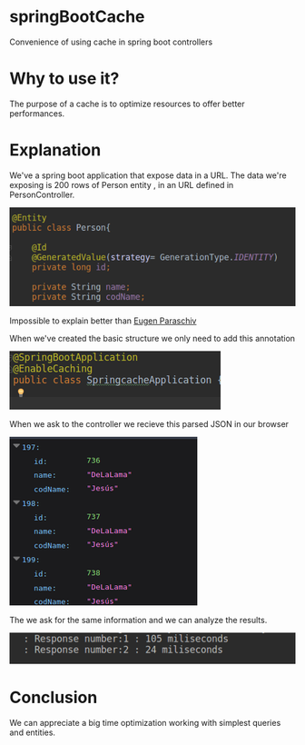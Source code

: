 # springBootCache
Convenience of using cache in spring boot controllers

# Why to use it?
The purpose of a cache is to optimize resources to offer better performances.

# Explanation
We've a spring boot application that expose data in a URL.
The data we're exposing is 200 rows of Person entity , in an URL defined in PersonController.

![Image of Yaktocat](https://github.com/delalama/springBootCache/blob/master/pics/1)

Impossible to explain better than [Eugen Paraschiv](https://www.baeldung.com/spring-boot-start)

When we've created the basic structure we only need to add this annotation

![Image of Yaktocat](https://github.com/delalama/springBootCache/blob/master/pics/2.png)

When we ask to the controller we recieve this parsed JSON in our browser

![Image of Yaktocat](https://github.com/delalama/springBootCache/blob/master/pics/3.png)

The we ask for the same information and we can analyze the results.

![Image of Yaktocat](https://github.com/delalama/springBootCache/blob/master/pics/4.png)

# Conclusion
We can appreciate a big time optimization working with simplest queries and entities. 
